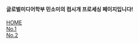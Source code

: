 
<body>
  <h4>글로벌미디어학부 민소미의 컴시개 프로세싱 페이지입니다!</h4>
   <div class="mitem" id="m1"> <a href="https://someii.github.io/Somi-s-Processing/" > HOME </a> </div>
   <div class="mitem" id="m3"> <a href=""> No.1 </a></div>
   <div class="mitem" id="m4">  <a href="" > No.2 </a></div>
   </div>
</div>
</body>
</html>
